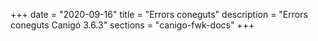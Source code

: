 +++
date        = "2020-09-16"
title       = "Errors coneguts"
description = "Errors coneguts Canigó 3.6.3"
sections    = "canigo-fwk-docs"
+++